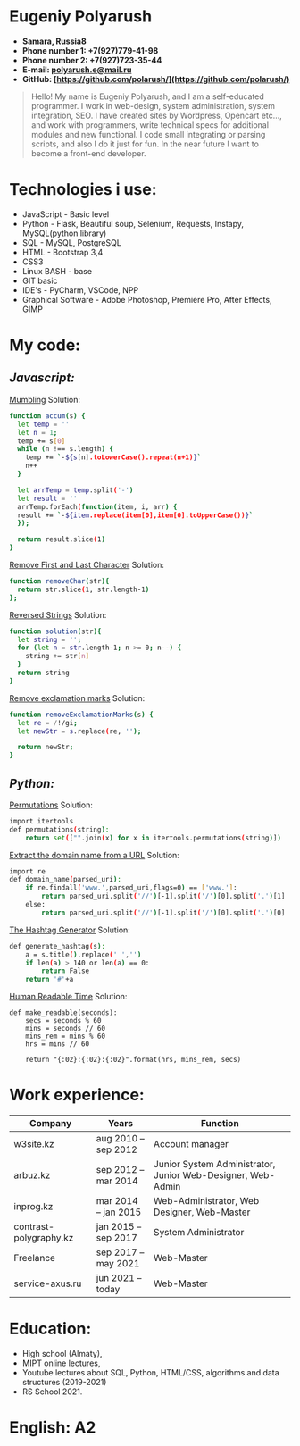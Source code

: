 # Eugeniy Polyarush

- **Samara, Russia8**
- **Phone number 1: +7(927)779-41-98**
- **Phone number 2: +7(927)723-35-44**
- **E-mail: polyarush.e@mail.ru**
- **GitHub: [https://github.com/polarush/](https://github.com/polarush/)**

> Hello! My name is Eugeniy Polyarush, and I am a self-educated programmer. 
> I work in web-design, system administration, system integration, SEO. 
> I have created sites by Wordpress, Opencart etc..., and work with programmers, 
> write technical specs for additional modules and new functional. 
> I code small integrating or parsing scripts, and also I do it just for fun.
> In the near future I want to become a front-end developer. 


# Technologies i use:

- JavaScript - Basic level
- Python - Flask, Beautiful soup, Selenium, Requests, Instapy, MySQL(python library)
- SQL - MySQL, PostgreSQL
- HTML - Bootstrap 3,4  
- CSS3 
- Linux BASH - base
- GIT basic
- IDE's - PyCharm, VSCode, NPP
- Graphical Software - Adobe Photoshop, Premiere Pro, After Effects, GIMP 

# My code:
## _Javascript:_
[Mumbling](https://www.codewars.com/kata/5667e8f4e3f572a8f2000039)
Solution:
```sh
function accum(s) {
  let temp = ''
  let n = 1;
  temp += s[0] 
  while (n !== s.length) {
    temp += `-${s[n].toLowerCase().repeat(n+1)}`
    n++
  }

  let arrTemp = temp.split('-')
  let result = ''
  arrTemp.forEach(function(item, i, arr) {
  result += `-${item.replace(item[0],item[0].toUpperCase())}`
  });

  return result.slice(1)
}
```

[Remove First and Last Character](https://www.codewars.com/kata/56bc28ad5bdaeb48760009b0)
Solution:
```sh
function removeChar(str){
  return str.slice(1, str.length-1)
};
```

[Reversed Strings](https://www.codewars.com/kata/5168bb5dfe9a00b126000018)
Solution:
```sh
function solution(str){
  let string = '';
  for (let n = str.length-1; n >= 0; n--) {
    string += str[n]
  }
  return string
}
```

[Remove exclamation marks](https://www.codewars.com/kata/57a0885cbb9944e24c00008e)
Solution:
```sh
function removeExclamationMarks(s) {
  let re = /!/gi;
  let newStr = s.replace(re, '');

  return newStr;
}
```

## _Python:_
[Permutations](https://www.codewars.com/kata/5254ca2719453dcc0b00027d)
Solution:
```sh
import itertools
def permutations(string):
    return set(["".join(x) for x in itertools.permutations(string)])
```
[Extract the domain name from a URL](https://www.codewars.com/kata/514a024011ea4fb54200004b)
Solution:
```sh
import re
def domain_name(parsed_uri):
    if re.findall('www.',parsed_uri,flags=0) == ['www.']:
        return parsed_uri.split('//')[-1].split('/')[0].split('.')[1]
    else:
        return parsed_uri.split('//')[-1].split('/')[0].split('.')[0]
```


[The Hashtag Generator](https://www.codewars.com/kata/52449b062fb80683ec000024)
Solution:
```sh
def generate_hashtag(s):
    a = s.title().replace(' ','')
    if len(a) > 140 or len(a) == 0:
        return False
    return '#'+a
```


[Human Readable Time](https://www.codewars.com/kata/52685f7382004e774f0001f7)
Solution:
```
def make_readable(seconds):
    secs = seconds % 60
    mins = seconds // 60
    mins_rem = mins % 60
    hrs = mins // 60
    
    return "{:02}:{:02}:{:02}".format(hrs, mins_rem, secs)
```



# Work experience:
| Company | Years | Function |
| ------ | ------ | ------ |
| w3site.kz | aug 2010 – sep 2012  | Account manager  |
| arbuz.kz | sep 2012 – mar 2014  | Junior System Administrator, Junior Web-Designer, Web-Admin  |
| inprog.kz | mar 2014 – jan 2015  | Web-Administrator, Web Designer, Web-Master  |
| contrast-polygraphy.kz | jan 2015 – sep 2017  | System Administrator  |
| Freelance | sep 2017 – may 2021   | Web-Master  |
| service-axus.ru | jun 2021 – today  | Web-Master  |

# Education: 
- High school (Almaty), 
- MIPT online lectures,
- Youtube lectures about SQL, Python, HTML/CSS, algorithms and data structures (2019-2021)
- RS School 2021.


# English: A2
